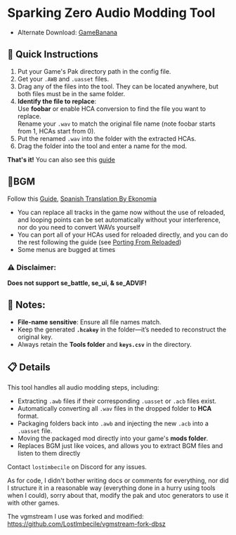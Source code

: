 # Sparking Zero Audio Modding Tool

- Alternate Download: [GameBanana](https://gamebanana.com/tools/18312)
## 🚀 Quick Instructions

1. Put your Game's Pak directory path in the config file.
2. Get your `.AWB` and `.uasset` files.
3. Drag any of the files into the tool. They can be located anywhere, but both files must be in the same folder.
4. **Identify the file to replace**:  
   Use **foobar** or enable HCA conversion to find the file you want to replace.  
   Rename your `.wav` to match the original file name (note foobar starts from 1, HCAs start from 0).
5. Put the renamed `.wav` into the folder with the extracted HCAs.
6. Drag the folder into the tool and enter a name for the mod.

**That's it!** You can also see this [guide](https://docs.google.com/document/d/1hjCoHq5XxsIRARTcqUn12roO_SVsuiYhDwmwWXCrDQ0/edit?tab=t.pnuxbb3cbn2y)

## 🎺BGM
Follow this [Guide](https://docs.google.com/document/d/1hjCoHq5XxsIRARTcqUn12roO_SVsuiYhDwmwWXCrDQ0/edit?tab=t.0#heading=h.mdona1wxpcnp), [Spanish Translation By Ekonomia](https://docs.google.com/document/d/1ZyRd0iUqMNFcSFMW1cC1FB3ntIc9PmtWDeGvDbRIAGg/edit?tab=t.0#heading=h.mdona1wxpcnp)
- You can replace all tracks in the game now  without the use of reloaded, and looping points can be set automatically without your interference, nor do you need to convert WAVs yourself
- You can port all of your HCAs used for reloaded directly, and you can do the rest following the guide (see [Porting From Reloaded](https://docs.google.com/document/d/1hjCoHq5XxsIRARTcqUn12roO_SVsuiYhDwmwWXCrDQ0/edit?tab=t.0#heading=h.4le3ikxk076w))
- Some menus are bugged at times


### ⚠️ Disclaimer:
**Does not support se_battle, se_ui, & se_ADVIF!**

## 📝 Notes:
- **File-name sensitive**: Ensure all file names match.
- Keep the generated **`.hcakey`** in the folder—it’s needed to reconstruct the original key.
- Always retain the **Tools folder** and **`keys.csv`** in the directory.

## 📋 Details

This tool handles all audio modding steps, including:
- Extracting `.awb` files if their corresponding `.uasset` or `.acb` files exist.
- Automatically converting all `.wav` files in the dropped folder to **HCA** format.
- Packaging folders back into `.awb` and injecting the new `.acb` into a `.uasset` file.
- Moving the packaged mod directly into your game's **mods folder**.
- Replaces BGM just like voices, and allows you to extract BGM files and listen to them directly

Contact `lostimbecile` on Discord for any issues.

As for code, I didn't bother writing docs or comments for everything, nor did I structure it in a reasonable way (everything done in a hurry using tools when I could), sorry about that, modify the pak and utoc generators to use it with other games.

The vgmstream I use was forked and modified: https://github.com/Lostlmbecile/vgmstream-fork-dbsz 
